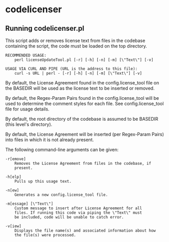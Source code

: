 codelicenser
============

Running codelicenser.pl
-----------------------

This script adds or removes license text from files in the codebase
containing the script, the code must be loaded on the top directory.

    RECOMMENDED USAGE:
    	perl licenseUpdateTool.pl [-r] [-h] [-n] [-m] [\"Text\"] [-v]

    USAGE VIA CURL AND PIPE (URL is the address to this file):
    	curl -s URL | perl - [-r] [-h] [-n] [-m] [\"Text\"] [-v]

By default, the License Agreement found in the config.license_tool
file on the BASEDIR will be used as the license text to be inserted
or removed.

By default, the Regex-Param Pairs found in the config.license_tool
will be used to determine the comment styles for each file. See
config.license_tool file for usage details.

By default, the root directory of the codebase is assumed to be
BASEDIR (this level's directory).

By default, the License Agreement will be inserted (per Regex-Param
Pairs) into files in which it is not already present.

The following command-line arguments can be given:

    -r[emove]
        Removes the License Agreement from files in the codebase, if
        present.

    -h[elp]
    	Pulls up this usage text.

    -n[ew]
    	Generates a new config.license_tool file.

    -m[essage] [\"Text\"]
    	Custom message to insert after License Agreement for all
    	files. If running this code via piping the \"Text\" must
    	be included, code will be unable to catch error.

    -v[iew]
    	Displays the file name(s) and associated information about how
    	the file(s) were processed.
